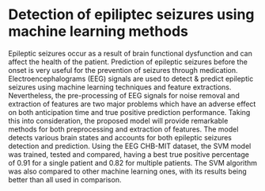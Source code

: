 # Detection of epiliptec seizures using machine learning methods
Epileptic seizures occur as a result of brain functional dysfunction and can affect the health of the
patient. Prediction of epileptic seizures before the onset is very useful for the prevention of seizures
through medication. Electroencephalograms (EEG) signals are used to detect & predict epileptic seizures
using machine learning techniques and feature extractions. Nevertheless, the pre-processing of
EEG signals for noise removal and extraction of features are two major problems which have an
adverse effect on both anticipation time and true positive prediction performance. Taking this into
consideration, the proposed model will provide remarkable methods for both preprocessing and extraction
of features. The model detects various brain states and accounts for both epileptic seizures
detection and prediction. Using the EEG CHB-MIT dataset, the SVM model was trained, tested
and compared, having a best true positive percentage of 0.91 for a single patient and 0.82 for
multiple patients. The SVM algorithm was also compared to other machine learning ones, with its
results being better than all used in comparison.

